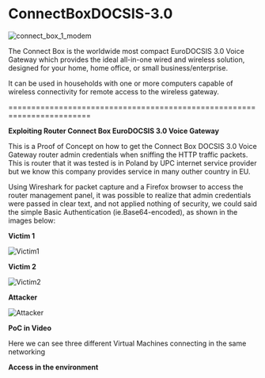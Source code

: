 # ConnectBoxDOCSIS-3.0

![connect_box_1_modem](https://user-images.githubusercontent.com/31785433/71375371-48959d00-25be-11ea-99fc-6b23375f89c6.png)

The Connect Box is the worldwide most compact EuroDOCSIS 3.0 Voice Gateway which provides the ideal all-in-one wired and wireless solution, designed for your home, home office, or small business/enterprise.

It can be used in households with one or more computers capable of wireless connectivity for remote access to the wireless gateway.

========================================================================

**Exploiting Router Connect Box EuroDOCSIS 3.0 Voice Gateway**

This is a Proof of Concept on how to get the Connect Box DOCSIS 3.0 Voice Gateway router admin credentials when sniffing the HTTP traffic packets.
This is router that it was tested is in Poland by UPC internet service provider but we know this company provides service in many outher country in EU.

Using Wireshark for packet capture and a Firefox browser to access the router management panel, it was possible to realize that admin credentials were passed in clear text, and not applied nothing of security, we could said the simple Basic Authentication (ie.Base64-encoded), as shown in the images below:

**Victim 1**

![Victim1](https://user-images.githubusercontent.com/31785433/71374644-bf7d6680-25bb-11ea-853f-44db27933398.png)

**Victim 2**

![Victim2](https://user-images.githubusercontent.com/31785433/71374789-534f3280-25bc-11ea-86a0-b6b16735e8c9.png)

**Attacker**

![Attacker](https://user-images.githubusercontent.com/31785433/71374788-534f3280-25bc-11ea-9b46-623b28997933.png)

**PoC in Video**

Here we can see three different Virtual Machines connecting in the same networking

**Access in the environment**



